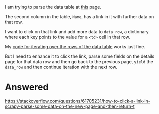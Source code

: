 I am trying to parse the data table at [this](https://www.signalstart.com/search-signals) page. 

The second column in the table, `Name`, has a link in it with further data on that row.

I want to click on that link and add more data to `data_row`, a dictionary where each key points to the value for a `<td>` cell in that row.

My [code for iterating over the rows of the data table](https://github.com/metaperl/signalstart-analysis/blob/master/src/spiders/signalstart_spider.py#L34) works just fine. 

But I need to enhance it to click the link, parse some fields on the details page for that data row and then go back to the previous page, `yield` the `data_row` and then continue iteration with the next row.

# Answered 
https://stackoverflow.com/questions/61705231/how-to-click-a-link-in-scrapy-parse-some-data-on-the-new-page-and-then-return-t

